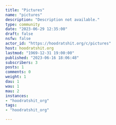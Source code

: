 ```yaml
---
title: "Pictures" 
name: "pictures"
description: "Description not available."
type: community
date: "2023-06-29 12:35:00"
draft: false
nsfw: false
actor_id: "https://hoodratshit.org/c/pictures"
host: hoodratshit.org
lastmod: "1969-12-31 19:00:00"
published: "2023-06-16 18:06:48"
subscribers: 3
posts: 1
comments: 0
weight: 1
dau: 1
wau: 1
mau: 2
instances:
- "hoodratshit_org"
tags: 
- "hoodratshit_org"

---
```

